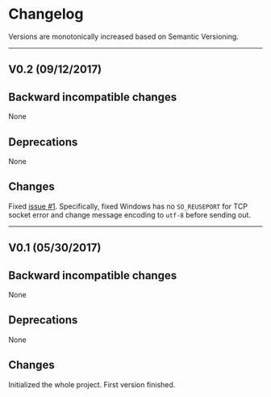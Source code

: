 # Changelog

Versions are monotonically increased based on Semantic Versioning.

***

## V0.2 (09/12/2017)

## Backward incompatible changes
None

## Deprecations
None

## Changes
Fixed [issue #1](https://github.com/YaokaiYang-assaultmaster/PythonPortScanner/issues/1). Specifically, fixed Windows has no `SO_REUSEPORT` for TCP socket error and change message encoding to `utf-8` before sending out. 

***

## V0.1 (05/30/2017)

## Backward incompatible changes
None

## Deprecations
None

## Changes
Initialized the whole project. First version finished. 
